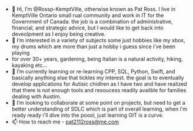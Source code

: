 - 👋 Hi, I’m @Rossp-KemptVille, otherwise known as Pat Ross. I live in KemptVille Ontario small rual community and work in IT for the Government of Canada. the job is a combination of administrative, financial, and strategic advice, but I would like to get back into deveolpment as I enjoy being creative.
- 👀 I’m interested in a variety of subjects some just hobbies like my xbox, my drums which are more than just a hobby i guess since i've been playing 
-    for over 30+ years, gardening, being Italian is a natural activity, hiking, kayaking etc... 
- 🌱 I’m currently learning or re-learning CPP, SQL, Python, Swift, and basically anything else that tickles my interest. the goal is to eventually develop applications for Autisic chidlren as I have two and have realized that there is not enough tools and resoucess readily availble for families dealing with Austim.
- 💞️ I’m looking to collaborate at some point on projects, but need to get a better understanding of SDLC which is part of overall learning,  when i'm ready ready i'll dive into the poool, just learning GIT is a curve.
- 📫 How to reach me - pat2112ross@me.com

<!---
Rossp-KemptVille/Rossp-KemptVille is a ✨ special ✨ repository because its `README.md` (this file) appears on your GitHub profile.
You can click the Preview link to take a look at your changes.
--->
